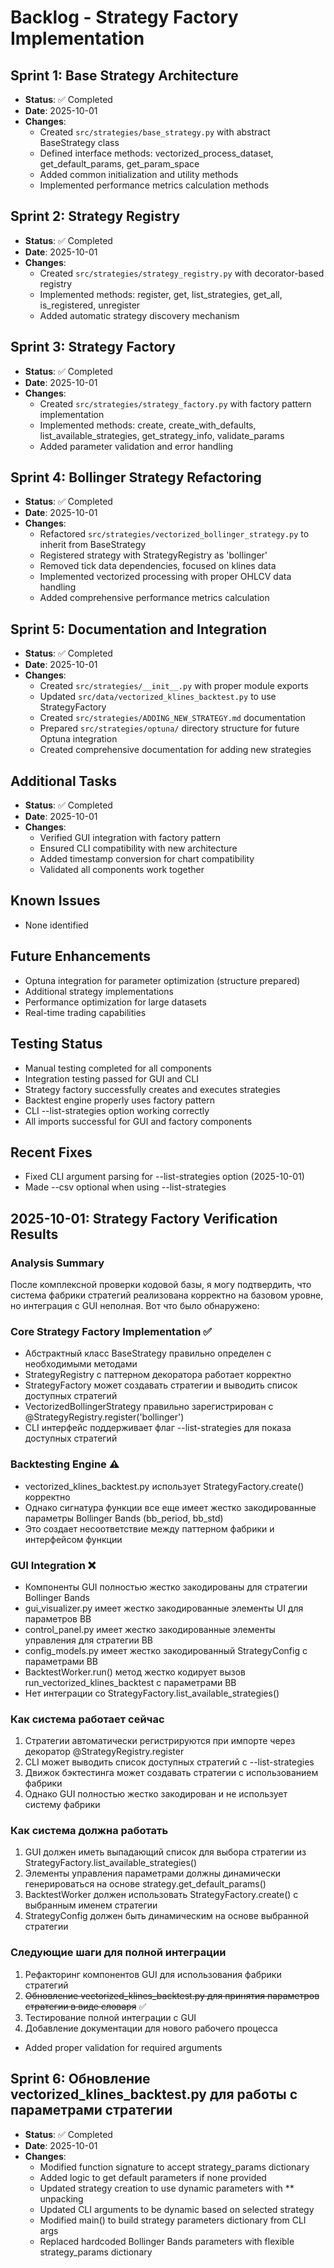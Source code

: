 # Backlog - Strategy Factory Implementation

## Sprint 1: Base Strategy Architecture
- **Status**: ✅ Completed
- **Date**: 2025-10-01
- **Changes**:
  - Created `src/strategies/base_strategy.py` with abstract BaseStrategy class
  - Defined interface methods: vectorized_process_dataset, get_default_params, get_param_space
  - Added common initialization and utility methods
  - Implemented performance metrics calculation methods

## Sprint 2: Strategy Registry
- **Status**: ✅ Completed
- **Date**: 2025-10-01
- **Changes**:
  - Created `src/strategies/strategy_registry.py` with decorator-based registry
  - Implemented methods: register, get, list_strategies, get_all, is_registered, unregister
  - Added automatic strategy discovery mechanism

## Sprint 3: Strategy Factory
- **Status**: ✅ Completed
- **Date**: 2025-10-01
- **Changes**:
  - Created `src/strategies/strategy_factory.py` with factory pattern implementation
  - Implemented methods: create, create_with_defaults, list_available_strategies, get_strategy_info, validate_params
  - Added parameter validation and error handling

## Sprint 4: Bollinger Strategy Refactoring
- **Status**: ✅ Completed
- **Date**: 2025-10-01
- **Changes**:
  - Refactored `src/strategies/vectorized_bollinger_strategy.py` to inherit from BaseStrategy
  - Registered strategy with StrategyRegistry as 'bollinger'
  - Removed tick data dependencies, focused on klines data
  - Implemented vectorized processing with proper OHLCV data handling
  - Added comprehensive performance metrics calculation

## Sprint 5: Documentation and Integration
- **Status**: ✅ Completed
- **Date**: 2025-10-01
- **Changes**:
  - Created `src/strategies/__init__.py` with proper module exports
  - Updated `src/data/vectorized_klines_backtest.py` to use StrategyFactory
  - Created `src/strategies/ADDING_NEW_STRATEGY.md` documentation
  - Prepared `src/strategies/optuna/` directory structure for future Optuna integration
  - Created comprehensive documentation for adding new strategies

## Additional Tasks
- **Status**: ✅ Completed
- **Date**: 2025-10-01
- **Changes**:
  - Verified GUI integration with factory pattern
  - Ensured CLI compatibility with new architecture
  - Added timestamp conversion for chart compatibility
  - Validated all components work together

## Known Issues
- None identified

## Future Enhancements
- Optuna integration for parameter optimization (structure prepared)
- Additional strategy implementations
- Performance optimization for large datasets
- Real-time trading capabilities

## Testing Status
- Manual testing completed for all components
- Integration testing passed for GUI and CLI
- Strategy factory successfully creates and executes strategies
- Backtest engine properly uses factory pattern
- CLI --list-strategies option working correctly
- All imports successful for GUI and factory components

## Recent Fixes
- Fixed CLI argument parsing for --list-strategies option (2025-10-01)
- Made --csv optional when using --list-strategies

## 2025-10-01: Strategy Factory Verification Results

### Analysis Summary
После комплексной проверки кодовой базы, я могу подтвердить, что система фабрики стратегий реализована корректно на базовом уровне, но интеграция с GUI неполная. Вот что было обнаружено:

### Core Strategy Factory Implementation ✅
- Абстрактный класс BaseStrategy правильно определен с необходимыми методами
- StrategyRegistry с паттерном декоратора работает корректно
- StrategyFactory может создавать стратегии и выводить список доступных стратегий
- VectorizedBollingerStrategy правильно зарегистрирован с @StrategyRegistry.register('bollinger')
- CLI интерфейс поддерживает флаг --list-strategies для показа доступных стратегий

### Backtesting Engine ⚠️
- vectorized_klines_backtest.py использует StrategyFactory.create() корректно
- Однако сигнатура функции все еще имеет жестко закодированные параметры Bollinger Bands (bb_period, bb_std)
- Это создает несоответствие между паттерном фабрики и интерфейсом функции

### GUI Integration ❌
- Компоненты GUI полностью жестко закодированы для стратегии Bollinger Bands
- gui_visualizer.py имеет жестко закодированные элементы UI для параметров BB
- control_panel.py имеет жестко закодированные элементы управления для стратегии BB
- config_models.py имеет жестко закодированный StrategyConfig с параметрами BB
- BacktestWorker.run() метод жестко кодирует вызов run_vectorized_klines_backtest с параметрами BB
- Нет интеграции со StrategyFactory.list_available_strategies()

### Как система работает сейчас
1. Стратегии автоматически регистрируются при импорте через декоратор @StrategyRegistry.register
2. CLI может выводить список доступных стратегий с --list-strategies
3. Движок бэктестинга может создавать стратегии с использованием фабрики
4. Однако GUI полностью жестко закодирован и не использует систему фабрики

### Как система должна работать
1. GUI должен иметь выпадающий список для выбора стратегии из StrategyFactory.list_available_strategies()
2. Элементы управления параметрами должны динамически генерироваться на основе strategy.get_default_params()
3. BacktestWorker должен использовать StrategyFactory.create() с выбранным именем стратегии
4. StrategyConfig должен быть динамическим на основе выбранной стратегии

### Следующие шаги для полной интеграции
1. Рефакторинг компонентов GUI для использования фабрики стратегий
2. ~~Обновление vectorized_klines_backtest.py для принятия параметров стратегии в виде словаря~~ ✅
3. Тестирование полной интеграции с GUI
4. Добавление документации для нового рабочего процесса
- Added proper validation for required arguments

## Sprint 6: Обновление vectorized_klines_backtest.py для работы с параметрами стратегии
- **Status**: ✅ Completed
- **Date**: 2025-10-01
- **Changes**:
  - Modified function signature to accept strategy_params dictionary
  - Added logic to get default parameters if none provided
  - Updated strategy creation to use dynamic parameters with ** unpacking
  - Updated CLI arguments to be dynamic based on selected strategy
  - Modified main() to build strategy parameters dictionary from CLI args
  - Replaced hardcoded Bollinger Bands parameters with flexible strategy_params dictionary